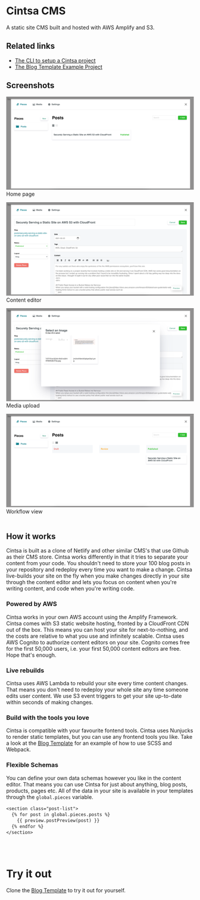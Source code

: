 # Cintsa CMS

A static site CMS built and hosted with AWS Amplify and S3.

## Related links
* [The CLI to setup a Cintsa project](https://github.com/MikeMather/cintsa-cms-cli)
* [The Blog Template Example Project](https://github.com/MikeMather/cintsa-cms-blog-template)

## Screenshots

![Main page](https://github.com/MikeMather/cintsa-cms/blob/master/screenshots/screenshot-main.png)
Home page
<br/>

![Content editor](https://github.com/MikeMather/cintsa-cms/blob/master/screenshots/screenshot-editor.png)
Content editor
<br/>

![Image select](https://github.com/MikeMather/cintsa-cms/blob/master/screenshots/screenshot-image-select.png)
Media upload
<br/>

![Workflow View](https://github.com/MikeMather/cintsa-cms/blob/master/screenshots/screenshot-workflow.png)
Workflow view
<br/>
<br/>

## How it works
Cintsa is built as a clone of Netlify and other similar CMS's that use Github as their CMS store. Cintsa works differently in that it tries to separate your content from your code. You shouldn't need to store your 100 blog posts in your repository and redeploy every time you want to make a change. Cintsa live-builds your site on the fly when you make changes directly in your site through the content editor and lets you focus on content when you're writing content, and code when you're writing code.
<br/>

### Powered by AWS
Cintsa works in your own AWS account using the Amplify Framework. Cintsa comes with S3 static website hosting, fronted by a CloudFront CDN out of the box. This means you can host your site for next-to-nothing, and the costs are relative to what you use and infinitely scalable. Cintsa uses AWS Cognito to authorize content editors on your site. Cognito comes free for the first 50,000 users, i.e. your first 50,000 content editors are free. Hope that's enough.
<br/>

### Live rebuilds
Cintsa uses AWS Lambda to rebuild your site every time content changes. That means you don't need to redeploy your whole site any time someone edits user content. We use S3 event triggers to get your site up-to-date within seconds of making changes.
<br/>

### Build with the tools you love
Cintsa is compatible with your favourite fontend tools. Cintsa uses Nunjucks to render static templates, but you can use any frontend tools you like. Take a look at the [Blog Template](https://github.com/MikeMather/cintsa-cms-blog-template) for an example of how to use SCSS and Webpack.
<br/>

### Flexible Schemas
You can define your own data schemas however you like in the content editor. That means you can use Cintsa for just about anything, blog posts, products, pages etc. All of the data in your site is available in your templates through the `global.pieces` variable.
```
<section class="post-list">
  {% for post in global.pieces.posts %}
    {{ preview.postPreview(post) }}
  {% endfor %}
</section>
```
<br/>
<br/>

# Try it out
Clone the [Blog Template](https://github.com/MikeMather/cintsa-cms-blog-template) to try it out for yourself.
